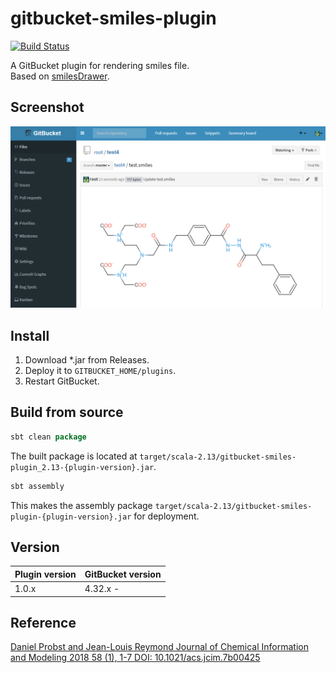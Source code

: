 # gitbucket-smiles-plugin

[![Build Status](https://travis-ci.org/onukura/gitbucket-smiles-plugin.svg?branch=master)](https://travis-ci.org/onukura/gitbucket-smiles-plugin)

A GitBucket plugin for rendering smiles file.  
Based on [smilesDrawer](https://doc.gdb.tools/smilesDrawer/).

## Screenshot

![screenshot](https://github.com/onukura/gitbucket-smiles-plugin/blob/assets/screenshot.png?raw=true)

## Install

1. Download *.jar from Releases.
2. Deploy it to `GITBUCKET_HOME/plugins`.
3. Restart GitBucket.

## Build from source

```sbt
sbt clean package
```

The built package is located at
`target/scala-2.13/gitbucket-smiles-plugin_2.13-{plugin-version}.jar`.

```sbt
sbt assembly
```

This makes the assembly package
`target/scala-2.13/gitbucket-smiles-plugin-{plugin-version}.jar`
for deployment.

## Version

Plugin version|GitBucket version
:---|:---
1.0.x |4.32.x -

## Reference

[Daniel Probst and Jean-Louis Reymond
Journal of Chemical Information and Modeling 2018 58 (1), 1-7
DOI: 10.1021/acs.jcim.7b00425](https://pubs.acs.org/doi/10.1021/acs.jcim.7b00425)
